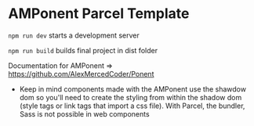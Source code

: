 # AMPonent Parcel Template

`npm run dev` starts a development server

`npm run build` builds final project in dist folder

Documentation for AMPonent => https://github.com/AlexMercedCoder/Ponent

- Keep in mind components made with the AMPonent use the shawdow dom so you'll need to create the styling from within the shadow dom (style tags or link tags that import a css file). With Parcel, the bundler, Sass is not possible in web components
